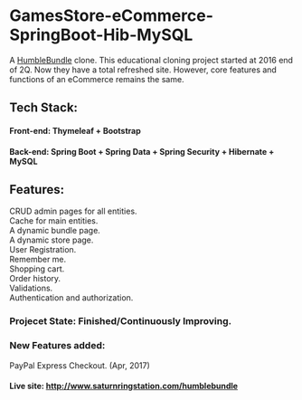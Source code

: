 # GamesStore-eCommerce-SpringBoot-Hib-MySQL
A [HumbleBundle](https://www.humblebundle.com) clone. This educational cloning project started at 2016 end of 2Q. Now they have a total refreshed site. However, core features and functions of an eCommerce remains the same.

## Tech Stack:

#### Front-end: Thymeleaf + Bootstrap

#### Back-end: Spring Boot + Spring Data + Spring Security + Hibernate + MySQL

## Features:

CRUD admin pages for all entities.  
Cache for main entities.  
A dynamic bundle page.  
A dynamic store page.  
User Registration.  
Remember me.  
Shopping cart.  
Order history.  
Validations.  
Authentication and authorization.  

### Projecet State: Finished/Continuously Improving.

### New Features added:
PayPal Express Checkout. (Apr, 2017)  

#### Live site: http://www.saturnringstation.com/humblebundle
